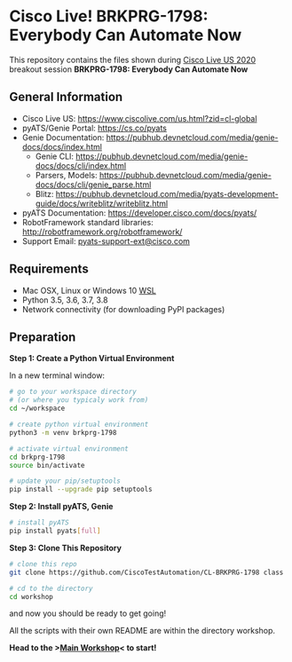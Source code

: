 # Cisco Live! BRKPRG-1798: Everybody Can Automate Now 

This repository contains the files shown during 
[Cisco Live US 2020](https://www.ciscolive.com/us.html?zid=cl-global) breakout session
**BRKPRG-1798: Everybody Can Automate Now**

## General Information

- Cisco Live US: https://www.ciscolive.com/us.html?zid=cl-global
- pyATS/Genie Portal: https://cs.co/pyats
- Genie Documentation: https://pubhub.devnetcloud.com/media/genie-docs/docs/index.html
  - Genie CLI: https://pubhub.devnetcloud.com/media/genie-docs/docs/cli/index.html
  - Parsers, Models: https://pubhub.devnetcloud.com/media/genie-docs/docs/cli/genie_parse.html
  - Blitz: https://pubhub.devnetcloud.com/media/pyats-development-guide/docs/writeblitz/writeblitz.html
- pyATS Documentation: https://developer.cisco.com/docs/pyats/
- RobotFramework standard libraries: http://robotframework.org/robotframework/
- Support Email: pyats-support-ext@cisco.com

## Requirements

- Mac OSX, Linux or Windows 10 [WSL](https://docs.microsoft.com/en-us/windows/wsl/install-win10)
- Python 3.5, 3.6, 3.7, 3.8
- Network connectivity (for downloading PyPI packages)

## Preparation

**Step 1: Create a Python Virtual Environment**

In a new terminal window:

```bash
# go to your workspace directory
# (or where you typicaly work from)
cd ~/workspace

# create python virtual environment
python3 -m venv brkprg-1798

# activate virtual environment
cd brkprg-1798
source bin/activate

# update your pip/setuptools
pip install --upgrade pip setuptools
```

**Step 2: Install pyATS, Genie**

```bash
# install pyATS
pip install pyats[full]
```

**Step 3: Clone This Repository**

```bash
# clone this repo
git clone https://github.com/CiscoTestAutomation/CL-BRKPRG-1798 class

# cd to the directory
cd workshop
```

and now you should be ready to get going!

All the scripts with their own README are within the directory workshop.

**Head to the >[Main Workshop](workshop.md)< to start!**
